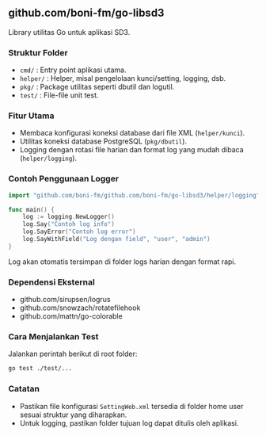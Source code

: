 ## github.com/boni-fm/go-libsd3

Library utilitas Go untuk aplikasi SD3.

### Struktur Folder

- `cmd/` : Entry point aplikasi utama.
- `helper/` : Helper, misal pengelolaan kunci/setting, logging, dsb.
- `pkg/` : Package utilitas seperti dbutil dan logutil.
- `test/` : File-file unit test.

### Fitur Utama

- Membaca konfigurasi koneksi database dari file XML (`helper/kunci`).
- Utilitas koneksi database PostgreSQL (`pkg/dbutil`).
- Logging dengan rotasi file harian dan format log yang mudah dibaca (`helper/logging`).

### Contoh Penggunaan Logger


```go
import "github.com/boni-fm/github.com/boni-fm/go-libsd3/helper/logging"

func main() {
	log := logging.NewLogger()
	log.Say("Contoh log info")
	log.SayError("Contoh log error")
	log.SayWithField("Log dengan field", "user", "admin")
}
```

Log akan otomatis tersimpan di folder logs harian dengan format rapi.

### Dependensi Eksternal

- github.com/sirupsen/logrus
- github.com/snowzach/rotatefilehook
- github.com/mattn/go-colorable

### Cara Menjalankan Test

Jalankan perintah berikut di root folder:

```bash
go test ./test/...
```

### Catatan

- Pastikan file konfigurasi `SettingWeb.xml` tersedia di folder home user sesuai struktur yang diharapkan.
- Untuk logging, pastikan folder tujuan log dapat ditulis oleh aplikasi.
